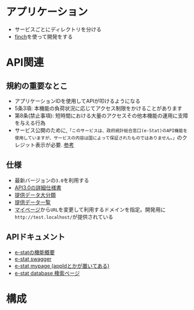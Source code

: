 # アプリケーション
- サービスごとにディレクトリを分ける
- [finch](https://github.com/runfinch/finch)を使って開発をする

# API関連
## 規約の重要なとこ
- アプリケーションIDを使用してAPIが叩けるようになる
- 5条3項: 本機能の負荷状況に応じてアクセス制限をかけることがあります
- 第8条(禁止事項): 短時間における大量のアクセスその他本機能の運用に支障を与える行為
- サービス公開のために,`「このサービスは、政府統計総合窓口(e-Stat)のAPI機能を使用していますが、サービスの内容は国によって保証されたものではありません。」`のクレジット表示が必要. [参考](https://developer.yahoo.co.jp/attribution/)

## 仕様
- 最新バージョンの`3.0`を利用する
- [API3.0の詳細仕様書](https://www.e-stat.go.jp/api/api-info/e-stat-manual3-0)
- [提供データ大分類](https://www.e-stat.go.jp/api/api-info/statsfield)
- [提供データ一覧](https://www.e-stat.go.jp/stat-search/database?page=1)
- [マイページ](https://www.e-stat.go.jp/mypage/view/api)から`URL`を変更して利用するドメインを指定。開発用に`http://test.localhost/`が提供されている

## APIドキュメント
- [e-statの機能概要](https://www.e-stat.go.jp/api/api-info)
- [e-stat swagger](https://api.e-stat.go.jp/swagger-ui/e-statapi3.0.html#/)
- [e-stat mypage (appIdとかが置いてある)](https://www.e-stat.go.jp/mypage/view/api)
- [e-stat database 検索ページ](https://www.e-stat.go.jp/stat-search/database)

# 構成
